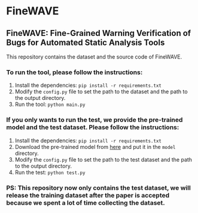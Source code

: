# FineWAVE
## FineWAVE: Fine-Grained Warning Verification of Bugs for Automated Static Analysis Tools

This repository contains the dataset and the source code of FineWAVE.

### To run the tool, please follow the instructions:
1. Install the dependencies: `pip install -r requirements.txt`
2. Modify the `config.py` file to set the path to the dataset and the path to the output directory.
3. Run the tool: `python main.py`

### If you only wants to run the test, we provide the pre-trained model and the test dataset. Please follow the instructions:
1. Install the dependencies: `pip install -r requirements.txt`
2. Download the pre-trained model from [here]() and put it in the `model` directory.
2. Modify the `config.py` file to set the path to the test dataset and the path to the output directory.
3. Run the test: `python test.py`


### PS: This repository now only contains the test dataset, we will release the training dataset after the paper is accepted because we spent a lot of time collecting the dataset.